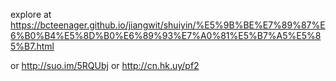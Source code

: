 explore at https://bcteenager.github.io/jiangwit/shuiyin/%E5%9B%BE%E7%89%87%E6%B0%B4%E5%8D%B0%E6%89%93%E7%A0%81%E5%B7%A5%E5%85%B7.html

or http://suo.im/5RQUbj
or http://cn.hk.uy/pf2

